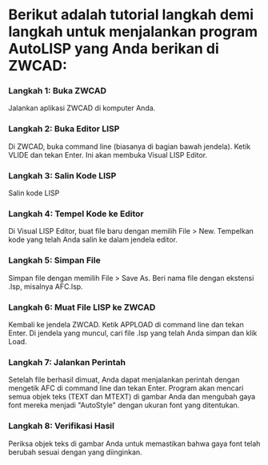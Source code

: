 # Berikut adalah tutorial langkah demi langkah untuk menjalankan program AutoLISP yang Anda berikan di ZWCAD:

### Langkah 1: Buka ZWCAD

Jalankan aplikasi ZWCAD di komputer Anda.

### Langkah 2: Buka Editor LISP

Di ZWCAD, buka command line (biasanya di bagian bawah jendela).
Ketik VLIDE dan tekan Enter. Ini akan membuka Visual LISP Editor.

### Langkah 3: Salin Kode LISP
Salin kode LISP 

### Langkah 4: Tempel Kode ke Editor
Di Visual LISP Editor, buat file baru dengan memilih File > New.
Tempelkan kode yang telah Anda salin ke dalam jendela editor.

### Langkah 5: Simpan File
Simpan file dengan memilih File > Save As.
Beri nama file dengan ekstensi .lsp, misalnya AFC.lsp.

### Langkah 6: Muat File LISP ke ZWCAD
Kembali ke jendela ZWCAD.
Ketik APPLOAD di command line dan tekan Enter.
Di jendela yang muncul, cari file .lsp yang telah Anda simpan dan klik Load.

### Langkah 7: Jalankan Perintah
Setelah file berhasil dimuat, Anda dapat menjalankan perintah dengan mengetik AFC di command line dan tekan Enter.
Program akan mencari semua objek teks (TEXT dan MTEXT) di gambar Anda dan mengubah gaya font mereka menjadi "AutoStyle" dengan ukuran font yang ditentukan.

### Langkah 8: Verifikasi Hasil
Periksa objek teks di gambar Anda untuk memastikan bahwa gaya font telah berubah sesuai dengan yang diinginkan.

